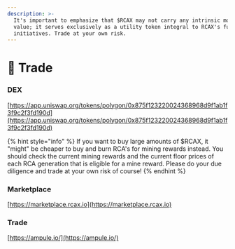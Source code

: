 ```yaml
---
description: >-
  It's important to emphasize that $RCAX may not carry any intrinsic monetary
  value; it serves exclusively as a utility token integral to RCAX's future Web3
  initiatives. Trade at your own risk.
---
```


# 🔶 Trade

### DEX

[https://app.uniswap.org/tokens/polygon/0x875f123220024368968d9f1ab1f3f9c2f3fd190d](https://app.uniswap.org/tokens/polygon/0x875f123220024368968d9f1ab1f3f9c2f3fd190d)

{% hint style="info" %}
If you want to buy large amounts of $RCAX, it "might" be cheaper to buy and burn RCA's for mining rewards instead. You should check the current mining rewards and the current floor prices of each RCA generation that is eligible for a mine reward. Please do your due diligence and trade at your own risk of course!
{% endhint %}

### Marketplace

[https://marketplace.rcax.io](https://marketplace.rcax.io)

### Trade

[https://ampule.io/](https://ampule.io/)
